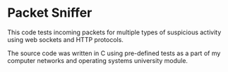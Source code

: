 # Packet Sniffer
This code tests incoming packets for multiple types of suspicious activity using web sockets and HTTP protocols.

The source code was written in C using pre-defined tests as a part of my computer networks and operating systems university module.

